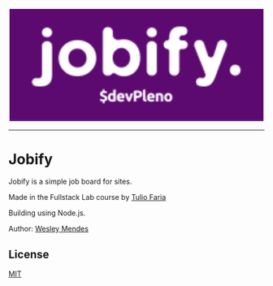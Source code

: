 <p align="center">
   <a href="https://github.com/WesGtoX/jobify">
     <img src="public/images/logo.png" alt="Jobify" title="Jobify" width="500px">
   </a>
</p>

-----------------

# Jobify

Jobify is a simple job board for sites.

Made in the Fullstack Lab course by [Tulio Faria](https://github.com/tuliofaria)

Building using Node.js.

Author: [Wesley Mendes](https://github.com/WesGtoX)

## License ##

[MIT](LICENSE)